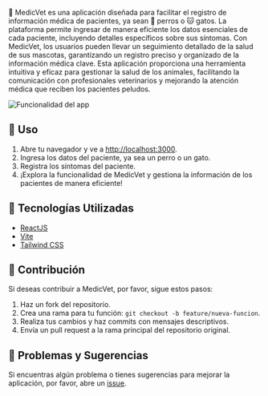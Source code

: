 
🐾 MedicVet es una aplicación diseñada para facilitar el registro de información médica de pacientes, ya sean 🐶 perros o 🐱 gatos. La plataforma permite ingresar de manera eficiente los datos esenciales de cada paciente, incluyendo detalles específicos sobre sus síntomas. Con MedicVet, los usuarios pueden llevar un seguimiento detallado de la salud de sus mascotas, garantizando un registro preciso y organizado de la información médica clave. Esta aplicación proporciona una herramienta intuitiva y eficaz para gestionar la salud de los animales, facilitando la comunicación con profesionales veterinarios y mejorando la atención médica que reciben los pacientes peludos.

![Funcionalidad del app](./gif/medicvet.gif)


## 🤖 Uso

1. Abre tu navegador y ve a [http://localhost:3000](http://localhost:3000).
2. Ingresa los datos del paciente, ya sea un perro o un gato.
3. Registra los síntomas del paciente.
4. ¡Explora la funcionalidad de MedicVet y gestiona la información de los pacientes de manera eficiente!

## 🔧 Tecnologías Utilizadas

- [ReactJS](https://reactjs.org/)
- [Vite](https://vitejs.dev/)
- [Tailwind CSS](https://tailwindcss.com/)

## 🤝 Contribución

Si deseas contribuir a MedicVet, por favor, sigue estos pasos:

1. Haz un fork del repositorio.
2. Crea una rama para tu función: `git checkout -b feature/nueva-funcion`.
3. Realiza tus cambios y haz commits con mensajes descriptivos.
4. Envía un pull request a la rama principal del repositorio original.

## 🐛 Problemas y Sugerencias

Si encuentras algún problema o tienes sugerencias para mejorar la aplicación, por favor, abre un [issue](https://github.com/tuusuario/medicvet/issues).


